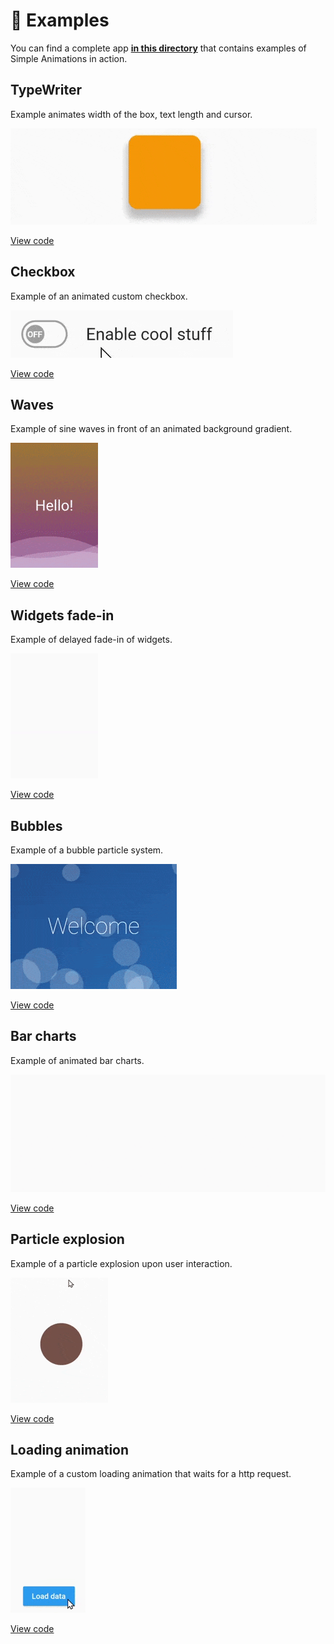 
# 📝 Examples

You can find a complete app [**in this directory**](https://github.com/felixblaschke/simple_animations/tree/master/example) that contains examples of Simple Animations in action.

## TypeWriter

Example animates width of the box, text length and cursor.

![example1](https://raw.githubusercontent.com/felixblaschke/simple_animations_documentation_assets/master/simple_animations/v1/sa-1.gif)

[View code](https://github.com/felixblaschke/simple_animations/blob/master/example/lib/examples/typewriter_box.dart)


## Checkbox

Example of an animated custom checkbox.

![example2](https://raw.githubusercontent.com/felixblaschke/simple_animations_documentation_assets/master/simple_animations/v1/sa-2.gif)

[View code](https://github.com/felixblaschke/simple_animations/blob/master/example/lib/examples/switchlike_checkbox.dart)



## Waves

Example of sine waves in front of an animated background gradient.

![example3](https://raw.githubusercontent.com/felixblaschke/simple_animations_documentation_assets/master/simple_animations/v1/sa-3.gif)

[View code](https://github.com/felixblaschke/simple_animations/blob/master/example/lib/examples/fancy_background.dart)




## Widgets fade-in

Example of delayed fade-in of widgets.

![example4](https://raw.githubusercontent.com/felixblaschke/simple_animations_documentation_assets/master/simple_animations/v1/sa-4.gif)

[View code](https://github.com/felixblaschke/simple_animations/blob/master/example/lib/examples/fade_in_ui.dart)



## Bubbles

Example of a bubble particle system.

![example5](https://raw.githubusercontent.com/felixblaschke/simple_animations_documentation_assets/master/simple_animations/v1/sa-5.gif)

[View code](https://github.com/felixblaschke/simple_animations/blob/master/example/lib/examples/particle_background.dart)




## Bar charts

Example of animated bar charts.

![example6](https://raw.githubusercontent.com/felixblaschke/simple_animations_documentation_assets/master/simple_animations/v1/sa-6.gif)

[View code](https://github.com/felixblaschke/simple_animations/blob/master/example/lib/examples/bar_chart.dart)




## Particle explosion

Example of a particle explosion upon user interaction.

![example7](https://raw.githubusercontent.com/felixblaschke/simple_animations_documentation_assets/master/simple_animations/v1/sa-7.gif)

[View code](https://github.com/felixblaschke/simple_animations/blob/master/example/lib/examples/hit_a_mole.dart)



## Loading animation

Example of a custom loading animation that waits for a http request.

![example6](https://raw.githubusercontent.com/felixblaschke/simple_animations_documentation_assets/master/simple_animations/v1/sa-8.gif)

[View code](https://github.com/felixblaschke/simple_animations/blob/master/example/lib/examples/acx_progress_indicator.dart)






